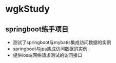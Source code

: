 # wgkStudy
## springboot练手项目
* 测试了springboot与mybatis集成访问数据的实例
* springboot与jpa集成访问数据的实例
* 提供ios端网络请求测试的访问接口

